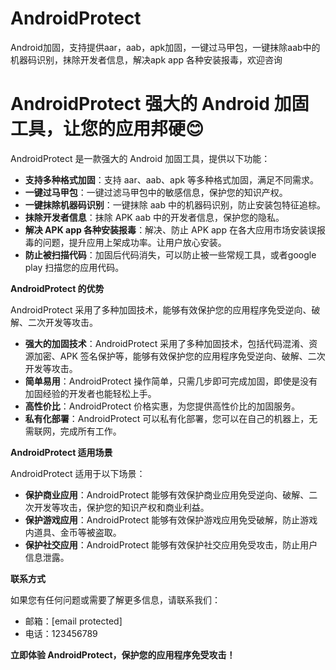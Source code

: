 # AndroidProtect
Android加固，支持提供aar，aab，apk加固，一键过马甲包，一键抹除aab中的机器码识别，抹除开发者信息，解决apk app 各种安装报毒，欢迎咨询


# AndroidProtect 强大的 Android 加固工具，让您的应用邦硬😊

AndroidProtect 是一款强大的 Android 加固工具，提供以下功能：

* **支持多种格式加固**：支持 aar、aab、apk 等多种格式加固，满足不同需求。
* **一键过马甲包**：一键过滤马甲包中的敏感信息，保护您的知识产权。
* **一键抹除机器码识别**：一键抹除 aab 中的机器码识别，防止安装包特征追棕。
* **抹除开发者信息**：抹除 APK aab 中的开发者信息，保护您的隐私。
* **解决 APK app 各种安装报毒**：解决、防止 APK app 在各大应用市场安装误报毒的问题，提升应用上架成功率。让用户放心安装。
* **防止被扫描代码**：加固后代码消失，可以防止被一些常规工具，或者google play 扫描您的应用代码。

**AndroidProtect 的优势**

AndroidProtect 采用了多种加固技术，能够有效保护您的应用程序免受逆向、破解、二次开发等攻击。

* **强大的加固技术**：AndroidProtect 采用了多种加固技术，包括代码混淆、资源加密、APK 签名保护等，能够有效保护您的应用程序免受逆向、破解、二次开发等攻击。
* **简单易用**：AndroidProtect 操作简单，只需几步即可完成加固，即使是没有加固经验的开发者也能轻松上手。
* **高性价比**：AndroidProtect 价格实惠，为您提供高性价比的加固服务。
* **私有化部署**：AndroidProtect 可以私有化部署，您可以在自己的机器上，无需联网，完成所有工作。

**AndroidProtect 适用场景**

AndroidProtect 适用于以下场景：

* **保护商业应用**：AndroidProtect 能够有效保护商业应用免受逆向、破解、二次开发等攻击，保护您的知识产权和商业利益。
* **保护游戏应用**：AndroidProtect 能够有效保护游戏应用免受破解，防止游戏内道具、金币等被盗取。
* **保护社交应用**：AndroidProtect 能够有效保护社交应用免受攻击，防止用户信息泄露。

**联系方式**

如果您有任何问题或需要了解更多信息，请联系我们：

* 邮箱：[email protected]
* 电话：123456789

**立即体验 AndroidProtect，保护您的应用程序免受攻击！**

